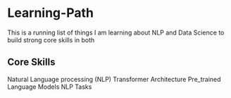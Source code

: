 # Learning-Path
This is a running list of things I am learning about NLP and Data Science to build strong core skills in both
## Core Skills
Natural Language processing (NLP)
Transformer Architecture
Pre_trained Language Models
NLP Tasks


